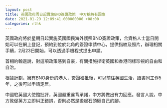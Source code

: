```yaml
---
layout: post
title: 英國政府周日起實施BNO簽證政策　中方稱將有回應
date: 2021-01-29 12:09:41.000000000 +08:00
categories: rthk
---
```


英國政府將於星期日起實施英國國民海外護照BNO簽證政策，合資格人士當日開始可以在網上登記，預約到位於北角的簽證申請中心，提供指紋及照片，辦理相關手續，2月23日開始，可以透過手機程式提出申請。

首相約翰遜說，對這項政策感到自豪，有關措施捍衛英國和香港同樣珍視的自由和自治。

根據計劃，擁有BNO身份的港人，簽證獲批後，可以前往英國生活，讀書同工作5年，之後可以申請定居。

中國駐英國大使館批評，英國嚴重違背承諾，中方將做出有力回應。發言人說，中方敦促英方立即糾正錯誤，否則必然是搬起石頭砸自己的腳。
